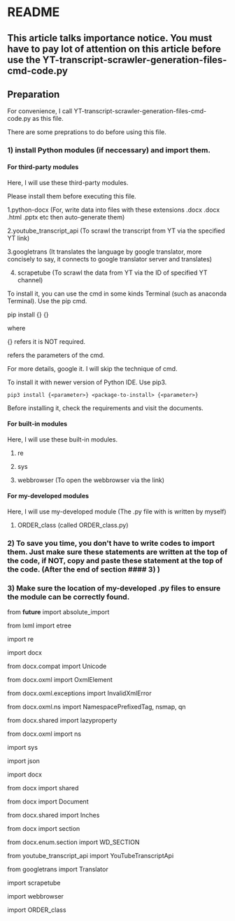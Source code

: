# README
## This article talks importance notice. You must have to pay lot of attention on this article before use the YT-transcript-scrawler-generation-files-cmd-code.py
## Preparation
For convenience, I call YT-transcript-scrawler-generation-files-cmd-code.py as this file.

There are some preprations to do before using this file.

### 1) install Python modules (if neccessary) and import them.

#### For third-party modules

Here, I will use these third-party modules. 

Please install them before executing this file.

1.python-docx (For, write data into files with these extensions .docx .docx .html .pptx etc then auto-generate them)

2.youtube_transcript_api (To scrawl the transcript from YT via the specified YT link)

3.googletrans (It translates the language by google translator, more concisely to say, it connects to google translator server and translates)

4. scrapetube (To scrawl the data from YT via the ID of specified YT channel)

To install it, you can use the cmd in some kinds Terminal (such as anaconda Terminal). Use the pip cmd.
  
  pip install {<parameter>} <package-to-install> {<parameter>}

where 
  
  {} refers it is NOT required.
  
  <parameter> refers the parameters of the cmd.
    
  For more details, google it. I will skip the technique of cmd.

To install it with newer version of Python IDE. Use pip3.
    
    pip3 install {<parameter>} <package-to-install> {<parameter>}
  
Before installing it, check the requirements and visit the documents.

#### For built-in modules
    
Here, I will use these built-in modules. 
    
1. re
    
2. sys
    
3. webbrowser (To open the webbrowser via the link)
    
#### For my-developed modules
    
Here, I will use my-developed module (The .py file with is written by myself)
    
1. ORDER_class (called ORDER_class.py)

    
### 2) To save you time, you don't have to write codes to import them. Just make sure these statements are written at the top of the code, if NOT, copy and paste these statement at the top of the code. (After the end of section #### 3) )
    
### 3) Make sure the location of my-developed .py files to ensure the module can be correctly found.

    
    
from __future__ import absolute_import

from lxml import etree

import re

import docx

from docx.compat import Unicode
    
from docx.oxml import OxmlElement
    
from docx.oxml.exceptions import InvalidXmlError
    
from docx.oxml.ns import NamespacePrefixedTag, nsmap, qn
    
from docx.shared import lazyproperty

from docx.oxml import ns

import sys

import json

import docx

from docx import shared

from docx import Document

from docx.shared import Inches

from docx import section

from docx.enum.section import WD_SECTION

from youtube_transcript_api import YouTubeTranscriptApi

from googletrans import Translator

import scrapetube

import webbrowser

import ORDER_class
